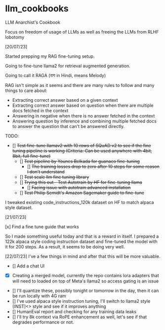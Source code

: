 # llm_cookbooks
LLM Anarchist's Cookbook

Focus on freedom of usage of LLMs as well as freeing the LLMs from RLHF lobotomy

[20/07/23]

Started prepping my RAG fine-tuning setup.

Going to fine-tune llama2 for retrieval augmented generation.

Going to call it RAGA (राग in Hindi, means Melody) 

RAG isn't simple as it seems and there are many rules to follow and many things to care about:
* Extracting correct answer based on a given context
* Extracting correct answer based on question when there are multiple docs fetched in the context
* Answering in negative when there is no answer fetched in the context
* Answering question by inference and combining multiple fetched docs to answer the question that can't be answered directly.

TODO:
- [] ~~Test fine-tune llamav2 with 10 rows of SQuAD v2 to see if the fine tuning pipeline is working (Criteria: Can be used anywhere with 4bit, 8bit, full fine-tune)~~
    - [] ~~Test pipeline by Younes Belkada for guanaco fine-tuning~~
      - [] ~~The training losses drop to zero after 10 steps for some reason I don't understand~~
    - [] ~~Test scale llm fine tuning library~~
    - [] ~~Trying this out - Test Autotrain by HF for fine-tuning llama~~
      - [] ~~Facing issue with autotrain advanced installation~~
    - [] ~~Test Philip Scmidt's Amazon Sagemaker guide to fine-tune~~

I tweaked existing code_instructions_120k dataset on HF to match alpaca style dataset.

[21/07/23]

[x] Find a fine tune guide that works

So I made something useful today and that is a reward in itself.
I prepared a 122k alpaca style coding instruction dataset and fine-tuned the model with it for 200 steps.
As a result, it seems to be doing very well.

[22/07/23]
I've a few things in mind and after that this will be more valuable.
- [] Add a chat UI
- [x] Creating a merged model, currently the repo contains lora adapters that will need to loaded on top of Meta's llama2 so access gating is an issue
- [] I'll quantize these, possibly tonight or tomorrow in the day, then it can be run locally with 4G ram
- [] I've used alpaca style instruction tuning, I'll switch to llama2 style [INST]<<SYS>> style and see if it improves anything
- [] HumanEval report and checking for any training data leaks
- [] I'll try 8k context via RoPE enhancement as well, let's see if that degrades performance or not.